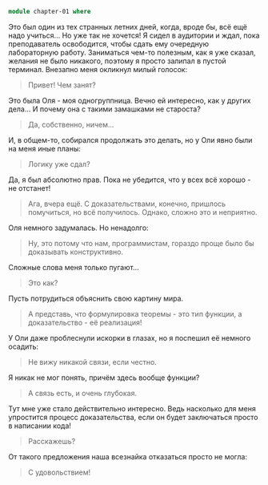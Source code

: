 ```agda
module chapter-01 where
```

Это был один из тех странных летних дней, когда, вроде бы, всё ещё надо
учиться... Но уже так не хочется! Я сидел в аудитории и ждал, пока
преподаватель освободится, чтобы сдать ему очередную лабораторную работу.
Заниматься чем-то полезным, как я уже сказал, желания не было никакого,
поэтому я просто залипал в пустой терминал. Внезапно меня окликнул милый
голосок:

> Привет! Чем занят?

Это была Оля - моя одногруппница. Вечно ей интересно, как у других дела...
И почему она с такими замашками не староста?

> Да, собственно, ничем...

И, в общем-то, собирался продолжать это делать, но у Оли явно были на меня
иные планы:

> Логику уже сдал?

Да, я был абсолютно прав. Пока не убедится, что у всех всё хорошо - не
отстанет!

> Ага, вчера ещё. С доказательствами, конечно, пришлось помучиться, но всё
> получилось. Однако, сложно это и неприятно.

Оля немного задумалась. Но ненадолго:

> Ну, это потому что нам, программистам, гораздо проще было бы доказывать
> конструктивно.

Сложные слова меня только пугают...

> Это как?

Пусть потрудиться объяснить свою картину мира.

> А представь, что формулировка теоремы - это тип функции, а доказательство -
> её реализация!

У Оли даже проблеснули искорки в глазах, но я поспешил её немного осадить:

> Не вижу никакой связи, если честно.

Я никак не мог понять, причём здесь вообще функции?

> А связь есть, и очень глубокая.

Тут мне уже стало действительно интересно. Ведь насколько для меня упростится
процесс доказательства, если он будет заключаться просто в написании кода!

> Расскажешь?

От такого предложения наша всезнайка отказаться просто не могла:

> С удовольствием!
